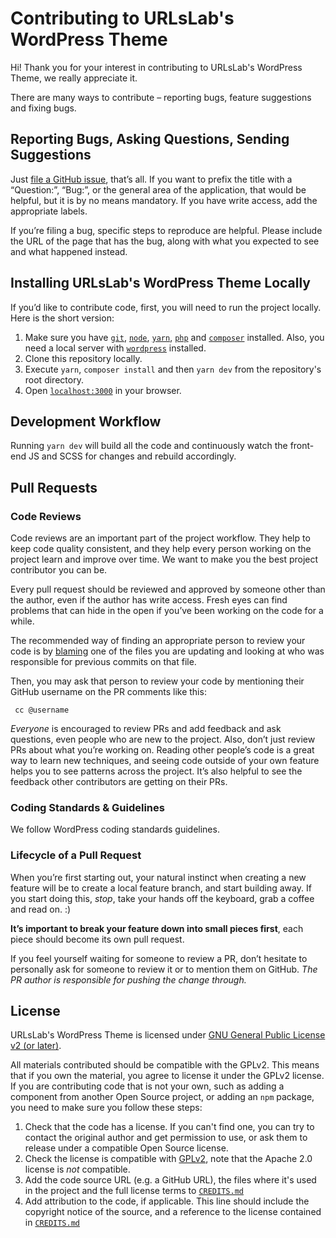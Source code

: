# Contributing to URLsLab's WordPress Theme

Hi! Thank you for your interest in contributing to URLsLab's WordPress Theme, we really appreciate it.

There are many ways to contribute – reporting bugs, feature suggestions and fixing bugs.

## Reporting Bugs, Asking Questions, Sending Suggestions

Just [file a GitHub issue](https://github.com/QualityUnit/urlslab-theme/issues/), that’s all. If you want to prefix the title with a “Question:”, “Bug:”, or the general area of the application, that would be helpful, but it is by no means mandatory. If you have write access, add the appropriate labels.

If you’re filing a bug, specific steps to reproduce are helpful. Please include the URL of the page that has the bug, along with what you expected to see and what happened instead.

## Installing URLsLab's WordPress Theme Locally

If you’d like to contribute code, first, you will need to run the project locally. Here is the short version:

1. Make sure you have [`git`](https://git-scm.com/), [`node`](https://nodejs.org/), [`yarn`](https://classic.yarnpkg.com/en/docs/install), [`php`](https://www.php.net) and [`composer`](https://getcomposer.org) installed. Also, you need a local server with [`wordpress`](https://wordpress.org) installed.
2. Clone this repository locally.
4. Execute `yarn`, `composer install` and then `yarn dev` from the repository's root directory.
5. Open [`localhost:3000`](http://localhost:3000/) in your browser.

## Development Workflow

Running `yarn dev` will build all the code and continuously watch the front-end JS and SCSS for changes and rebuild accordingly.

## Pull Requests

### Code Reviews

Code reviews are an important part of the project workflow. They help to keep code quality consistent, and they help every person working on the project learn and improve over time. We want to make you the best project contributor you can be.

Every pull request should be reviewed and approved by someone other than the author, even if the author has write access. Fresh eyes can find problems that can hide in the open if you’ve been working on the code for a while.

The recommended way of finding an appropriate person to review your code is by [blaming](https://help.github.com/articles/using-git-blame-to-trace-changes-in-a-file/) one of the files you are updating and looking at who was responsible for previous commits on that file.

Then, you may ask that person to review your code by mentioning their GitHub username on the PR comments like this:

```
 cc @username
```

_Everyone_ is encouraged to review PRs and add feedback and ask questions, even people who are new to the project. Also, don’t just review PRs about what you’re working on. Reading other people’s code is a great way to learn new techniques, and seeing code outside of your own feature helps you to see patterns across the project. It’s also helpful to see the feedback other contributors are getting on their PRs.

### Coding Standards & Guidelines

We follow WordPress coding standards guidelines.

### Lifecycle of a Pull Request

When you’re first starting out, your natural instinct when creating a new feature will be to create a local feature branch, and start building away. If you start doing this, _stop_, take your hands off the keyboard, grab a coffee and read on. :)

**It’s important to break your feature down into small pieces first**, each piece should become its own pull request.

If you feel yourself waiting for someone to review a PR, don’t hesitate to personally ask for someone to review it or to mention them on GitHub. _The PR author is responsible for pushing the change through._

## License

URLsLab's WordPress Theme is licensed under [GNU General Public License v2 (or later)](./LICENSE.md).

All materials contributed should be compatible with the GPLv2. This means that if you own the material, you agree to license it under the GPLv2 license. If you are contributing code that is not your own, such as adding a component from another Open Source project, or adding an `npm` package, you need to make sure you follow these steps:

1. Check that the code has a license. If you can't find one, you can try to contact the original author and get permission to use, or ask them to release under a compatible Open Source license.
2. Check the license is compatible with [GPLv2](http://www.gnu.org/licenses/license-list.en.html#GPLCompatibleLicenses), note that the Apache 2.0 license is _not_ compatible.
3. Add the code source URL (e.g. a GitHub URL), the files where it's used in the project and the full license terms to [`CREDITS.md`](./CREDITS.md)
4. Add attribution to the code, if applicable. This line should include the copyright notice of the source, and a reference to the license contained in [`CREDITS.md`](./CREDITS.md)
